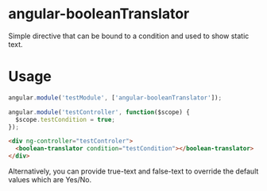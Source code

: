 # angular-booleanTranslator
Simple directive that can be bound to a condition and used to show static text.

# Usage

```javascript
angular.module('testModule', ['angular-booleanTranslator']);

angular.module('testController', function($scope) {
  $scope.testCondition = true;
});
```
```html
<div ng-controller="testControler">
  <boolean-translator condition="testCondition"></boolean-translator>
</div>
```

Alternatively, you can provide true-text and false-text to override the default
values which are Yes/No.
